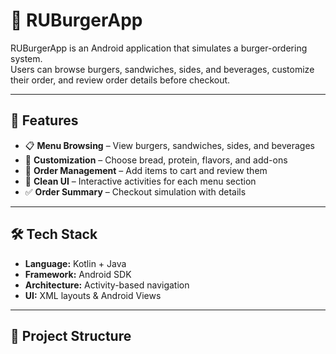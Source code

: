 # 🍔 RUBurgerApp

RUBurgerApp is an Android application that simulates a burger-ordering system.  
Users can browse burgers, sandwiches, sides, and beverages, customize their order, and review order details before checkout.

---

## 🚀 Features
- 📋 **Menu Browsing** – View burgers, sandwiches, sides, and beverages  
- 🍔 **Customization** – Choose bread, protein, flavors, and add-ons  
- 🛒 **Order Management** – Add items to cart and review them  
- 📱 **Clean UI** – Interactive activities for each menu section  
- ✅ **Order Summary** – Checkout simulation with details  

---

## 🛠️ Tech Stack
- **Language:** Kotlin + Java  
- **Framework:** Android SDK  
- **Architecture:** Activity-based navigation  
- **UI:** XML layouts & Android Views  

---

## 📂 Project Structure
